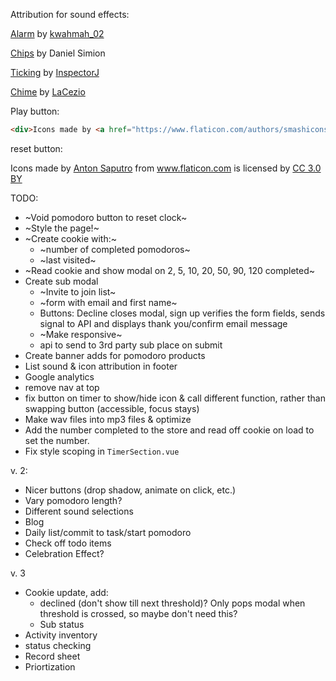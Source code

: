 Attribution for sound effects:

[Alarm](https://freesound.org/people/kwahmah_02/sounds/250629/) by [kwahmah_02](https://freesound.org/people/kwahmah_02/)

[Chips](http://soundbible.com/2204-Poker-Chips.html) by Daniel Simion

[Ticking](https://freesound.org/people/InspectorJ/sounds/343130/) by [InspectorJ](https://freesound.org/people/InspectorJ/)

[Chime](https://freesound.org/people/LaCezio/sounds/320492/) by [LaCezio](https://freesound.org/people/LaCezio/)

Play button:
```html
<div>Icons made by <a href="https://www.flaticon.com/authors/smashicons" title="Smashicons">Smashicons</a> from <a href="https://www.flaticon.com/" title="Flaticon">www.flaticon.com</a> is licensed by <a href="http://creativecommons.org/licenses/by/3.0/" title="Creative Commons BY 3.0" target="_blank">CC 3.0 BY</a></div>
```

reset button:
<div>Icons made by <a href="https://www.flaticon.com/authors/anton-saputro" title="Anton Saputro">Anton Saputro</a> from <a href="https://www.flaticon.com/" title="Flaticon">www.flaticon.com</a> is licensed by <a href="http://creativecommons.org/licenses/by/3.0/" title="Creative Commons BY 3.0" target="_blank">CC 3.0 BY</a></div>

TODO:
- ~Void pomodoro button to reset clock~
- ~Style the page!~
- ~Create cookie with:~
  - ~number of completed pomodoros~
  - ~last visited~
- ~Read cookie and show modal on 2, 5, 10, 20, 50, 90, 120 completed~
- Create sub modal
  - ~Invite to join list~
  - ~form with email and first name~
  - Buttons: Decline closes modal, sign up verifies the form fields, 
    sends signal to API and displays thank you/confirm email message
  - ~Make responsive~
  - api to send to 3rd party sub place on submit
- Create banner adds for pomodoro products
- List sound & icon attribution in footer
- Google analytics
- remove nav at top
- fix button on timer to show/hide icon & call different function, rather than swapping button (accessible, focus stays)
- Make wav files into mp3 files & optimize
- Add the number completed to the store and read off cookie on load to set the number.
- Fix style scoping in `TimerSection.vue`

v. 2:
- Nicer buttons (drop shadow, animate on click, etc.)
- Vary pomodoro length?
- Different sound selections
- Blog
- Daily list/commit to task/start pomodoro
- Check off todo items
- Celebration Effect?

v. 3 
- Cookie update, add:
  - declined (don't show till next threshold)? Only pops modal when threshold is crossed, so maybe don't need this?
  - Sub status
- Activity inventory
- status checking
- Record sheet
- Priortization 
